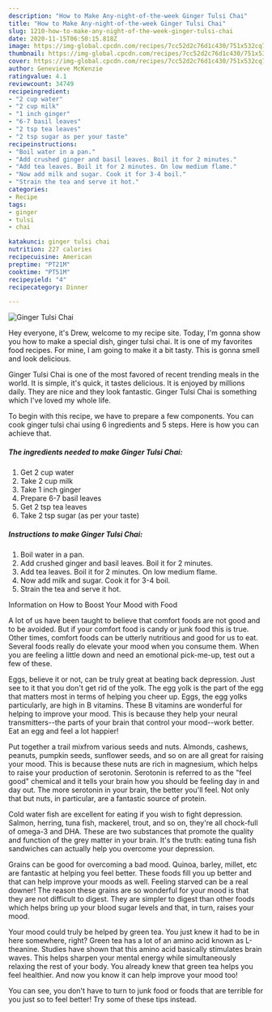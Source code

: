 ```yaml
---
description: "How to Make Any-night-of-the-week Ginger Tulsi Chai"
title: "How to Make Any-night-of-the-week Ginger Tulsi Chai"
slug: 1210-how-to-make-any-night-of-the-week-ginger-tulsi-chai
date: 2020-11-15T06:50:15.818Z
image: https://img-global.cpcdn.com/recipes/7cc52d2c76d1c430/751x532cq70/ginger-tulsi-chai-recipe-main-photo.jpg
thumbnail: https://img-global.cpcdn.com/recipes/7cc52d2c76d1c430/751x532cq70/ginger-tulsi-chai-recipe-main-photo.jpg
cover: https://img-global.cpcdn.com/recipes/7cc52d2c76d1c430/751x532cq70/ginger-tulsi-chai-recipe-main-photo.jpg
author: Genevieve McKenzie
ratingvalue: 4.1
reviewcount: 34749
recipeingredient:
- "2 cup water"
- "2 cup milk"
- "1 inch ginger"
- "6-7 basil leaves"
- "2 tsp tea leaves"
- "2 tsp sugar as per your taste"
recipeinstructions:
- "Boil water in a pan."
- "Add crushed ginger and basil leaves. Boil it for 2 minutes."
- "Add tea leaves. Boil it for 2 minutes. On low medium flame."
- "Now add milk and sugar. Cook it for 3-4 boil."
- "Strain the tea and serve it hot."
categories:
- Recipe
tags:
- ginger
- tulsi
- chai

katakunci: ginger tulsi chai 
nutrition: 227 calories
recipecuisine: American
preptime: "PT21M"
cooktime: "PT51M"
recipeyield: "4"
recipecategory: Dinner

---
```



![Ginger Tulsi Chai](https://img-global.cpcdn.com/recipes/7cc52d2c76d1c430/751x532cq70/ginger-tulsi-chai-recipe-main-photo.jpg)

Hey everyone, it's Drew, welcome to my recipe site. Today, I'm gonna show you how to make a special dish, ginger tulsi chai. It is one of my favorites food recipes. For mine, I am going to make it a bit tasty. This is gonna smell and look delicious.



Ginger Tulsi Chai is one of the most favored of recent trending meals in the world. It is simple, it's quick, it tastes delicious. It is enjoyed by millions daily. They are nice and they look fantastic. Ginger Tulsi Chai is something which I've loved my whole life.


To begin with this recipe, we have to prepare a few components. You can cook ginger tulsi chai using 6 ingredients and 5 steps. Here is how you can achieve that.

<!--inarticleads1-->

##### The ingredients needed to make Ginger Tulsi Chai:

1. Get 2 cup water
1. Take 2 cup milk
1. Take 1 inch ginger
1. Prepare 6-7 basil leaves
1. Get 2 tsp tea leaves
1. Take 2 tsp sugar (as per your taste)




<!--inarticleads2-->

##### Instructions to make Ginger Tulsi Chai:

1. Boil water in a pan.
1. Add crushed ginger and basil leaves. Boil it for 2 minutes.
1. Add tea leaves. Boil it for 2 minutes. On low medium flame.
1. Now add milk and sugar. Cook it for 3-4 boil.
1. Strain the tea and serve it hot.




Information on How to Boost Your Mood with Food


A lot of us have been taught to believe that comfort foods are not good and to be avoided. But if your comfort food is candy or junk food this is true. Other times, comfort foods can be utterly nutritious and good for us to eat. Several foods really do elevate your mood when you consume them. When you are feeling a little down and need an emotional pick-me-up, test out a few of these.

Eggs, believe it or not, can be truly great at beating back depression. Just see to it that you don't get rid of the yolk. The egg yolk is the part of the egg that matters most in terms of helping you cheer up. Eggs, the egg yolks particularly, are high in B vitamins. These B vitamins are wonderful for helping to improve your mood. This is because they help your neural transmitters--the parts of your brain that control your mood--work better. Eat an egg and feel a lot happier!

Put together a trail mixfrom various seeds and nuts. Almonds, cashews, peanuts, pumpkin seeds, sunflower seeds, and so on are all great for raising your mood. This is because these nuts are rich in magnesium, which helps to raise your production of serotonin. Serotonin is referred to as the "feel good" chemical and it tells your brain how you should be feeling day in and day out. The more serotonin in your brain, the better you'll feel. Not only that but nuts, in particular, are a fantastic source of protein.

Cold water fish are excellent for eating if you wish to fight depression. Salmon, herring, tuna fish, mackerel, trout, and so on, they're all chock-full of omega-3 and DHA. These are two substances that promote the quality and function of the grey matter in your brain. It's the truth: eating tuna fish sandwiches can actually help you overcome your depression. 

Grains can be good for overcoming a bad mood. Quinoa, barley, millet, etc are fantastic at helping you feel better. These foods fill you up better and that can help improve your moods as well. Feeling starved can be a real downer! The reason these grains are so wonderful for your mood is that they are not difficult to digest. They are simpler to digest than other foods which helps bring up your blood sugar levels and that, in turn, raises your mood.

Your mood could truly be helped by green tea. You just knew it had to be in here somewhere, right? Green tea has a lot of an amino acid known as L-theanine. Studies have shown that this amino acid basically stimulates brain waves. This helps sharpen your mental energy while simultaneously relaxing the rest of your body. You already knew that green tea helps you feel healthier. And now you know it can help improve your mood too!

You can see, you don't have to turn to junk food or foods that are terrible for you just so to feel better! Try  some  of  these  tips  instead.

